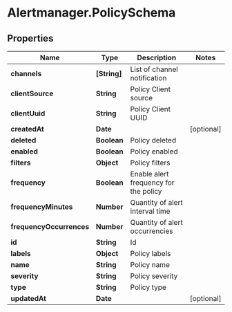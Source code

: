 # Alertmanager.PolicySchema

## Properties

Name | Type | Description | Notes
------------ | ------------- | ------------- | -------------
**channels** | **[String]** | List of channel notification | 
**clientSource** | **String** | Policy Client source | 
**clientUuid** | **String** | Policy Client UUID | 
**createdAt** | **Date** |  | [optional] 
**deleted** | **Boolean** | Policy deleted | 
**enabled** | **Boolean** | Policy enabled | 
**filters** | **Object** | Policy filters | 
**frequency** | **Boolean** | Enable alert frequency for the policy | 
**frequencyMinutes** | **Number** | Quantity of alert interval time | 
**frequencyOccurrences** | **Number** | Quantity of alert occurrencies | 
**id** | **String** | Id | 
**labels** | **Object** | Policy labels | 
**name** | **String** | Policy name | 
**severity** | **String** | Policy severity | 
**type** | **String** | Policy type | 
**updatedAt** | **Date** |  | [optional] 


